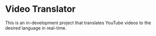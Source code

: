 # Video Translator

This is an in-development project that translates YouTube videos to the desired language in real-time.
